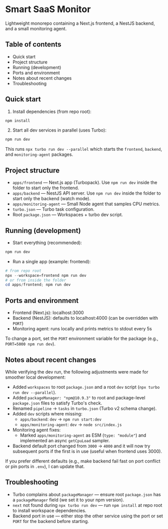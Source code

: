 # Smart SaaS Monitor

Lightweight monorepo containing a Next.js frontend, a NestJS backend, and a small monitoring agent.

## Table of contents
- Quick start
- Project structure
- Running (development)
- Ports and environment
- Notes about recent changes
- Troubleshooting

## Quick start

1. Install dependencies (from repo root):

```powershell
npm install
```

2. Start all dev services in parallel (uses Turbo):

```powershell
npm run dev
```

This runs `npx turbo run dev --parallel` which starts the `frontend`, `backend`, and `monitoring-agent` packages.

## Project structure

- `apps/frontend` — Next.js app (Turbopack). Use `npm run dev` inside the folder to start only the frontend.
- `apps/backend` — NestJS API server. Use `npm run dev` inside the folder to start only the backend (watch mode).
- `apps/monitoring-agent` — Small Node agent that samples CPU metrics.
- `turbo.json` — Turbo task configuration.
- Root `package.json` — Workspaces + turbo dev script.

## Running (development)

- Start everything (recommended):

```powershell
npm run dev
```

- Run a single app (example: frontend):

```powershell
# from repo root
npx --workspace=frontend npm run dev
# or from inside the folder
cd apps/frontend; npm run dev
```

## Ports and environment

- Frontend (Next.js): localhost:3000
- Backend (NestJS): defaults to localhost:4000 (can be overridden with `PORT`)
- Monitoring agent: runs locally and prints metrics to stdout every 5s

To change a port, set the `PORT` environment variable for the package (e.g., `PORT=5000 npm run dev`).

## Notes about recent changes

While verifying the dev run, the following adjustments were made for smoother local development:

- Added `workspaces` to root `package.json` and a root `dev` script (`npx turbo run dev --parallel`).
- Added `packageManager: "npm@10.9.3"` to root and package-level `package.json` files to satisfy Turbo's check.
- Renamed `pipeline` → `tasks` in `turbo.json` (Turbo v2 schema change).
- Added `dev` scripts where missing:
	- `apps/backend`: `dev` -> `npm run start:dev`
	- `apps/monitoring-agent`: `dev` -> `node src/index.js`
- Monitoring agent fixes:
	- Marked `apps/monitoring-agent` as ESM (`type: "module"`) and implemented an async `getCpuLoad` sampler.
- Backend default port changed from `3000` → `4000` and it will now try subsequent ports if the first is in use (useful when frontend uses 3000).

If you prefer different defaults (e.g., make backend fail fast on port conflict or pin ports in `.env`), I can update that.

## Troubleshooting

- Turbo complains about `packageManager` — ensure root `package.json` has a `packageManager` field (we set it to your npm version).
- `next` not found during `npx turbo run dev` — run `npm install` at repo root to install workspace dependencies.
- Backend port in use — either stop the other service using the port or set `PORT` for the backend before starting.
